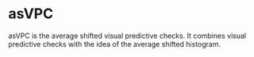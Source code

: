 asVPC
======

asVPC is the average shifted visual predictive checks. It combines visual predictive checks with the idea of the average shifted histogram.  
